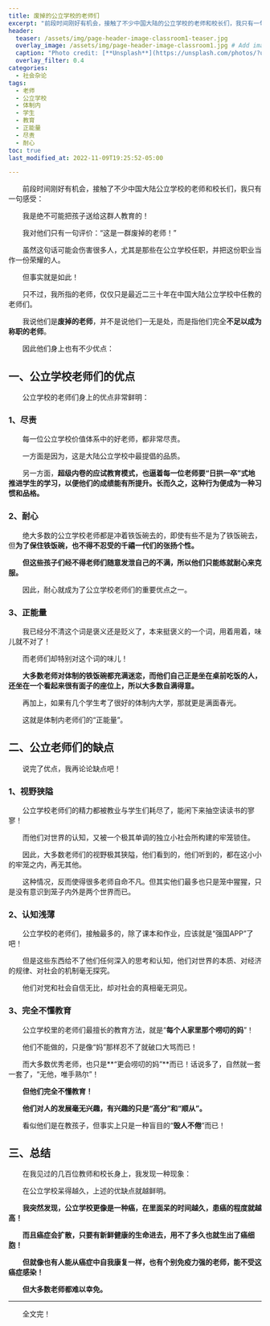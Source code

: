 ```yaml
---
title: 废掉的公立学校的老师们
excerpt: "前段时间刚好有机会，接触了不少中国大陆的公立学校的老师和校长们，我只有一句感受：我是绝不可能把孩子送给这群人教育的！"
header:
  teaser: /assets/img/page-header-image-classroom1-teaser.jpg
  overlay_image: /assets/img/page-header-image-classroom1.jpg # Add image post (optional)
  caption: "Photo credit: [**Unsplash**](https://unsplash.com/photos/?utm_source=unsplash&utm_medium=referral&utm_content=creditCopyText)"
  overlay_filter: 0.4
categories:
  - 社会杂论
tags: 
  - 老师
  - 公立学校
  - 体制内
  - 学生
  - 教育
  - 正能量
  - 尽责
  - 耐心
toc: true
last_modified_at: 2022-11-09T19:25:52-05:00

---
```


&emsp;&emsp;前段时间刚好有机会，接触了不少中国大陆公立学校的老师和校长们，我只有一句感受：

&emsp;&emsp;我是绝不可能把孩子送给这群人教育的！

&emsp;&emsp;我对他们只有一句评价：“这是一群废掉的老师！”

&emsp;&emsp;虽然这句话可能会伤害很多人，尤其是那些在公立学校任职，并把这份职业当作一份荣耀的人。

&emsp;&emsp;但事实就是如此！

&emsp;&emsp;只不过，我所指的老师，仅仅只是最近二三十年在中国大陆公立学校中任教的老师们。

&emsp;&emsp;我说他们是**废掉的老师**，并不是说他们一无是处，而是指他们完全**不足以成为称职的老师**。

&emsp;&emsp;因此他们身上也有不少优点：

## 一、公立学校老师们的优点

&emsp;&emsp;公立学校的老师们身上的优点非常鲜明：

### 1、尽责

&emsp;&emsp;每一位公立学校价值体系中的好老师，都非常尽责。

&emsp;&emsp;一方面是因为，这是大陆公立学校中最提倡的品质。

&emsp;&emsp;另一方面，**超级内卷的应试教育模式，也逼着每一位老师要“日拱一卒”式地推进学生的学习，以便他们的成绩能有所提升。长而久之，这种行为便成为一种习惯和品格。**

### 2、耐心

&emsp;&emsp;绝大多数的公立学校老师都是冲着铁饭碗去的，即使有些不是为了铁饭碗去，但**为了保住铁饭碗，也不得不忍受的千禧一代们的张扬个性。**

&emsp;&emsp;**但这些孩子们经不得老师们随意发泄自己的不满，所以他们只能练就耐心来克服。**

&emsp;&emsp;因此，耐心就成为了公立学校老师们的重要优点之一。

### 3、正能量

&emsp;&emsp;我已经分不清这个词是褒义还是贬义了，本来挺褒义的一个词，用着用着，味儿就不对了！

&emsp;&emsp;而老师们却特别对这个词的味儿！

&emsp;&emsp;**大多数老师对体制的铁饭碗都充满迷恋，而他们自己正是坐在桌前吃饭的人，还坐在一个看起来很有面子的座位上，所以大多数自满得意。**

&emsp;&emsp;再加上，如果有几个学生考了很好的体制内大学，那就更是满面春光。

&emsp;&emsp;这就是体制内老师们的“正能量”。

## 二、公立老师们的缺点

&emsp;&emsp;说完了优点，我再论论缺点吧！

### 1、视野狭隘

&emsp;&emsp;公立学校老师们的精力都被教业与学生们耗尽了，能闲下来抽空读读书的寥寥！

&emsp;&emsp;而他们对世界的认知，又被一个极其单调的独立小社会所构建的牢笼锁住。

&emsp;&emsp;因此，大多数老师们的视野极其狭隘，他们看到的，他们听到的，都在这小小的牢笼之内，再无其他。

&emsp;&emsp;这种情况，反而使得很多老师自命不凡。但其实他们最多也只是笼中猩猩，只是没有意识到笼子内外是两个世界而已。

### 2、认知浅薄

&emsp;&emsp;公立学校的老师们，接触最多的，除了课本和作业，应该就是“强国APP”了吧！

&emsp;&emsp;但是这些东西给不了他们任何深入的思考和认知，他们对世界的本质、对经济的规律、对社会的机制毫无探究。

&emsp;&emsp;他们对党和社会自信无比，却对社会的真相毫无洞见。

### 3、完全不懂教育

&emsp;&emsp;公立学校里的老师们最擅长的教育方法，就是“**每个人家里那个唠叨的妈**”！

&emsp;&emsp;他们不能做的，只是像“妈”那样忍不了就破口大骂而已！

&emsp;&emsp;而大多数优秀老师，也只是**“更会唠叨的妈”**而已！话说多了，自然就一套一套了，“无他，唯手熟尔”！

&emsp;&emsp;**但他们完全不懂教育！**

&emsp;&emsp;**他们对人的发展毫无兴趣，有兴趣的只是“高分”和“顺从”。**

&emsp;&emsp;看似他们是在教孩子，但事实上只是一种盲目的“**毁人不倦**”而已！

## 三、总结

&emsp;&emsp;在我见过的几百位教师和校长身上，我发现一种现象：

&emsp;&emsp;在公立学校呆得越久，上述的优缺点就越鲜明。

&emsp;&emsp;**我突然发现，公立学校更像是一种癌，在里面呆的时间越久，患癌的程度就越高！**

&emsp;&emsp;**而且癌症会扩散，只要有新鲜健康的生命进去，用不了多久也就生出了癌细胞！**

&emsp;&emsp;**但就像也有人能从癌症中自我康复一样，也有个别免疫力强的老师，能不受这癌症感染！**

&emsp;&emsp;**但大多数老师都难以幸免。**

---

&emsp;&emsp;全文完！